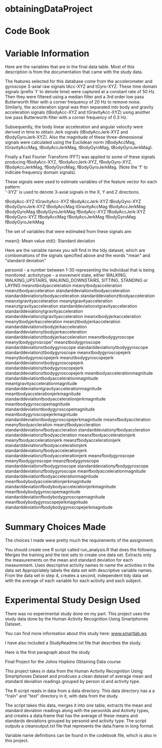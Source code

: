 # obtainingDataProject
# Code Book

# Variable Information

Here are the variables that are in the final data table.  Most of this description is from the documentation that came with the study data.

The features selected for this database come from the accelerometer and gyroscope 3-axial raw signals tAcc-XYZ and tGyro-XYZ. These time domain signals (prefix 't' to denote time) were captured at a constant rate of 50 Hz. Then they were filtered using a median filter and a 3rd order low pass Butterworth filter with a corner frequency of 20 Hz to remove noise. Similarly, the acceleration signal was then separated into body and gravity acceleration signals (tBodyAcc-XYZ and tGravityAcc-XYZ) using another low pass Butterworth filter with a corner frequency of 0.3 Hz. 

Subsequently, the body linear acceleration and angular velocity were derived in time to obtain Jerk signals (tBodyAccJerk-XYZ and tBodyGyroJerk-XYZ). Also the magnitude of these three-dimensional signals were calculated using the Euclidean norm (tBodyAccMag, tGravityAccMag, tBodyAccJerkMag, tBodyGyroMag, tBodyGyroJerkMag). 

Finally a Fast Fourier Transform (FFT) was applied to some of these signals producing fBodyAcc-XYZ, fBodyAccJerk-XYZ, fBodyGyro-XYZ, fBodyAccJerkMag, fBodyGyroMag, fBodyGyroJerkMag. (Note the 'f' to indicate frequency domain signals). 

These signals were used to estimate variables of the feature vector for each pattern:  
'-XYZ' is used to denote 3-axial signals in the X, Y and Z directions.

tBodyAcc-XYZ
tGravityAcc-XYZ
tBodyAccJerk-XYZ
tBodyGyro-XYZ
tBodyGyroJerk-XYZ
tBodyAccMag
tGravityAccMag
tBodyAccJerkMag
tBodyGyroMag
tBodyGyroJerkMag
fBodyAcc-XYZ
fBodyAccJerk-XYZ
fBodyGyro-XYZ
fBodyAccMag
fBodyAccJerkMag
fBodyGyroMag
fBodyGyroJerkMag

The set of variables that were estimated from these signals are: 

mean(): Mean value
std(): Standard deviation


Here are the variable names you will find in the tidy dataset, which are combomations of the signals specified above and the words "mean" and "standard deviation"

personid   - a number between 1-30 representing the individual that is being monitored.
activitytype - a movement state, either WALKING, WALKING_UPSTAIRS, WALKING_DOWNSTAIRS, SITTING, STANDING or LAYING
meanxtbodyacceleration
meanytbodyacceleration
meanztbodyacceleration
standarddeviationxtbodyacceleration
standarddeviationytbodyacceleration
standarddeviationztbodyacceleration
meanxtgravityacceleration
meanytgravityacceleration
meanztgravityacceleration
standarddeviationxtgravityacceleration
standarddeviationytgravityacceleration
standarddeviationztgravityacceleration
meanxtbodyjerkacceleration
meanytbodyjerkacceleration
meanztbodyjerkacceleration
standarddeviationxtbodyjerkacceleration
standarddeviationytbodyjerkacceleration
standarddeviationztbodyjerkacceleration
meanxtbodygyroscope
meanytbodygyroscope"
meanztbodygyroscope
standarddeviationxtbodygyroscope
standarddeviationytbodygyroscope
standarddeviationztbodygyroscope
meanxtbodygyroscopejerk
meanytbodygyroscopejerk
meanztbodygyroscopejerk
standarddeviationxtbodygyroscopejerk
standarddeviationytbodygyroscopejerk
standarddeviationztbodygyroscopejerk
meantbodyaccelerationmagnitude
standarddeviationtbodyaccelerationmagnitude
meantgravityaccelerationmagnitude
standarddeviationtgravityaccelerationmagnitude
meantbodyaccelerationjerkmagnitude
standarddeviationtbodyaccelerationjerkmagnitude
meantbodygyroscopemagnitude
standarddeviationtbodygyroscopemagnitude
meantbodygyroscopejerkmagnitude
standarddeviationtbodygyroscopejerkmagnitude
meanxfbodyaccleration
meanyfbodyaccleration
meanzfbodyaccleration
standarddeviationxfbodyaccleration
standarddeviationyfbodyaccleration
standarddeviationzfbodyaccleration
meanxfbodyaccelerationjerk
meanyfbodyaccelerationjerk
meanzfbodyaccelerationjerk
standarddeviationxfbodyaccelerationjerk
standarddeviationyfbodyaccelerationjerk
standarddeviationzfbodyaccelerationjerk
meanxfbodygyroscope
meanyfbodygyroscope
meanzfbodygyroscope
standarddeviationxfbodygyroscope
standarddeviationyfbodygyroscope
standarddeviationzfbodygyroscope
meanfbodyaccelerationmagnitude
standarddeviationfbodyaccelerationmagnitude
meanfbodybodyaccelerationjerkmagnitude
standarddeviationfbodybodyaccelerationjerkmagnitude
meanfbodybodygyroscopemagnitude
standarddeviationfbodybodygyroscopemagnitude
meanfbodybodygyroscopejerkmagnitude
standarddeviationfbodybodygyroscopejerkmagnitude


# Summary Choices Made

The choices I made were pretty much the requirements of the assignment.

You should create one R script called run_analysis.R that does the following. 
Merges the training and the test sets to create one data set.
Extracts only the measurements on the mean and standard deviation for each measurement. 
Uses descriptive activity names to name the activities in the data set
Appropriately labels the data set with descriptive variable names. 
From the data set in step 4, creates a second, independent tidy data set with the average of each variable for each activity and each subject.


# Experimental Study Design Used

There was no experimental study done on my part.  This project uses the study data done by the Human Activity Recognition Using Smartphones Dataset.

You can find more information about this study here: www.smartlab.ws 

I have also included a StudyReadme.txt file that describes the study.


Here is the first paragraph about the study

Final Project for the Johns Hopkins Obtaining Data course

This project takes in data from the Human Activity Recognition Using Smartphones Dataset and prodcues a clean dataset of average mean and standard deviation readings grouped by person id and activity type.

The R script reads in data from a data directory.  This data directory has a a "train" and "test" directory in it, with data from the study.

The script takes this data, merges it into one table, extracts the mean and standard deviation readings along with the personIds and Activity types, and creates a data.frame that has the average of these means and standards deviations grouped by personid and activity type.  The script outputs a cleanoutput.txt file that represents the data.frame in long format.

Variable name definitions can be found in the codebook file, which is also in this project.
